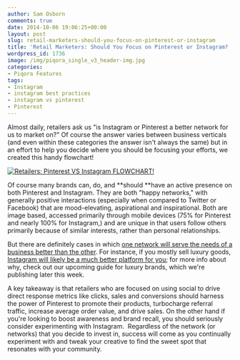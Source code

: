 ```yaml
---
author: Sam Osborn
comments: true
date: 2014-10-06 19:06:25+00:00
layout: post
slug: retail-marketers-should-you-focus-on-pinterest-or-instagram
title: 'Retail Marketers: Should You Focus on Pinterest or Instagram? '
wordpress_id: 1736
image: /img/piqora_single_v3_header-img.jpg
categories:
- Piqora Features
tags:
- Instagram
- instagram best practices
- instagram vs pinterest
- Pinterest
---
```


Almost daily, retailers ask us "is Instagram or Pinterest a better network for us to market on?" Of course the answer varies between business verticals (and even within these categories the answer isn't always the same) but in an effort to help you decide where you should be focusing your efforts, we created this handy flowchart!

[![Retailers: Pinterest VS Instagram FLOWCHART!](http://blog.piqora.com/wp-content/uploads/2014/10/Piqora_Retail-Infographic_v2.jpg)](http://blog.piqora.com/wp-content/uploads/2014/10/Piqora_Retail-Infographic_v2.jpg)

Of course many brands can, do, and **should **have an active presence on both Pinterest and Instagram. They are both "happy networks," with generally positive interactions (especially when compared to Twitter or Facebook) that are mood-elevating, aspirational and inspirational. Both are image based, accessed primarily through mobile devices (75% for Pinterest and nearly 100% for Instagram,) and are unique in that users follow others primarily because of similar interests, rather than personal relationships.

But there are definitely cases in which [one network will serve the needs of a business better than the other](http://blog.piqora.com/pinterest-and-instagram-thoughts-from-the-2014-social-media-insider-summit/). For instance, if you mostly sell luxury goods, [Instagram will likely be a much better platform for you](http://www.mediapost.com/publications/article/219206/for-luxury-brands-instagram-blows-pinterest-away.html); for more info about why, check out our upcoming guide for luxury brands, which we're publishing later this week.

A key takeaway is that retailers who are focused on using social to drive direct response metrics like clicks, sales and conversions should harness the power of Pinterest to promote their products, turbocharge referral traffic, increase average order value, and drive sales. On the other hand if you're looking to boost awareness and brand recall, you should seriously consider experimenting with Instagram.  Regardless of the network (or networks) that you decide to invest in, success will come as you continually experiment with and tweak your creative to find the sweet spot that resonates with your community.


